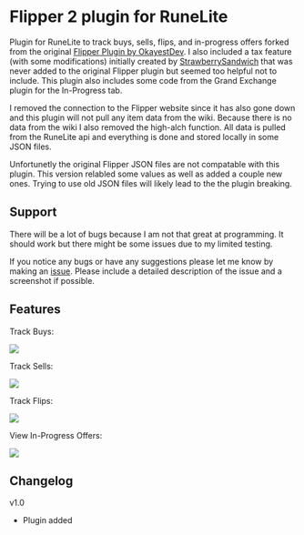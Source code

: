 # Flipper 2 plugin for RuneLite

Plugin for RuneLite to track buys, sells, flips, and in-progress offers forked from the original [Flipper Plugin by OkayestDev](https://github.com/OkayestDev/OSRS-Flipper). I also included a tax feature (with some modifications) initially created by [StrawberrySandwich](https://github.com/StrawberrySandwich/OSRS-Flipper/tree/feature/add-tax) that was never added to the original Flipper plugin but seemed too helpful not to include. This plugin also includes some code from the Grand Exchange plugin for the In-Progress tab.

I removed the connection to the Flipper website since it has also gone down and this plugin will not pull any item data from the wiki. Because there is no data from the wiki I also removed the high-alch function.
All data is pulled from the RuneLite api and everything is done and stored locally in some JSON files.

Unfortunetly the original Flipper JSON files are not compatable with this plugin. This version relabled some values as well as added a couple new ones. Trying to use old JSON files will likely lead to the the plugin breaking.

## Support
There will be a lot of bugs because I am not that great at programming. It should work but there might be some issues due to my limited testing.
<br />

If you notice any bugs or have any suggestions please let me know by making an [issue](https://github.com/UmaLPZ/OSRS-Flipper-2/issues). Please include a detailed description of the issue and a screenshot if possible.

## Features

Track Buys:

<p>
    <img src="https://i.imgur.com/Qr9MzrW.png" max-width="600px">
</p>

Track Sells:

<p>
    <img src="https://i.imgur.com/WHe5TjL.png" max-width="600px">
</p>

Track Flips:

<p>
    <img src="https://i.imgur.com/NdT5GQz.png" max-width="600px">
</p>

View In-Progress Offers:

<p>
    <img src="https://i.imgur.com/G9PfDi9.png" max-width="600px">
</p>

## Changelog

v1.0 <br />

- Plugin added


